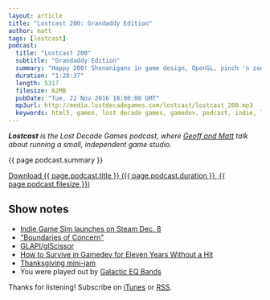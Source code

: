 ```yaml
---
layout: article
title: "Lostcast 200: Grandaddy Edition"
author: matt
tags: [lostcast]
podcast:
  title: "Lostcast 200"
  subtitle: "Grandaddy Edition"
  summary: "Happy 200! Shenanigans in game design, OpenGL, pinch 'n zoom, and holiday themed games."
  duration: "1:28:37"
  length: 5317
  filesize: 62MB
  pubDate: "Tue, 22 Nov 2016 18:00:00 GMT"
  mp3url: http://media.lostdecadegames.com/lostcast/lostcast_200.mp3
  keywords: html5, games, lost decade games, gamedev, podcast, indie, lostcast
---
```

_**Lostcast** is the Lost Decade Games podcast, where [Geoff and Matt](/about/) talk about running a small, independent game studio._

{{ page.podcast.summary }}

<a class="download-podcast" href="{{ page.podcast.mp3url }}">
	Download {{ page.podcast.title }} ({{ page.podcast.duration }}, {{ page.podcast.filesize }})
</a>

## Show notes

* [Indie Game Sim launches on Steam Dec. 8](http://store.steampowered.com/app/549740)
* ["Boundaries of Concern"](https://www.youtube.com/watch?v=dQw4w9WgXcQ)
* [GLAPI/glScissor](https://www.opengl.org/wiki/GLAPI/glScissor)
* [How to Survive in Gamedev for Eleven Years Without a Hit](https://www.youtube.com/watch?v=JmwbYl6f11c)
* [Thanksgiving mini-jam](http://www.lostdecadegames.com/thanksgiving-mini-jam/)
* You were played out by [Galactic EQ Bands](https://joshuamorse.bandcamp.com/track/galactic-eq-bands)

Thanks for listening! Subscribe on [iTunes](http://itunes.apple.com/us/podcast/lostcast/id481950724) or [RSS](/lostcast.xml).
